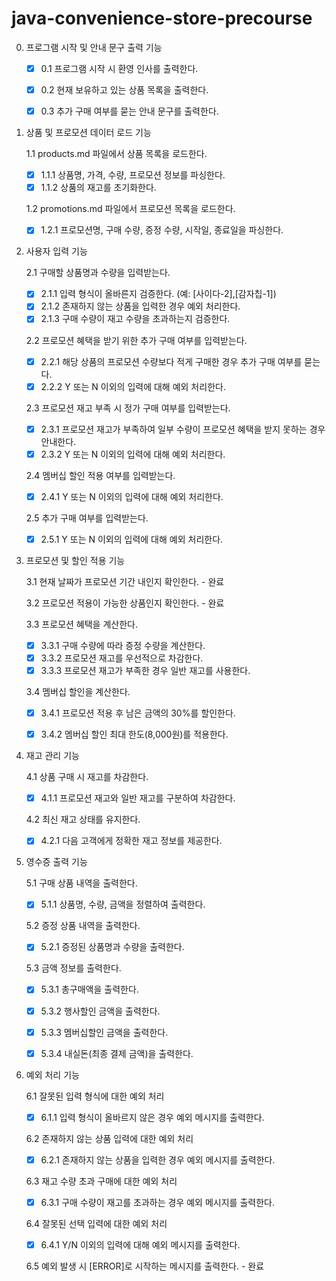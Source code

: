 # java-convenience-store-precourse

0. 프로그램 시작 및 안내 문구 출력 기능
    - [x] 0.1 프로그램 시작 시 환영 인사를 출력한다.
    - [x] 0.2 현재 보유하고 있는 상품 목록을 출력한다.
    - [x] 0.3 추가 구매 여부를 묻는 안내 문구를 출력한다.


1. 상품 및 프로모션 데이터 로드 기능

   1.1 products.md 파일에서 상품 목록을 로드한다.
    - [x]  1.1.1 상품명, 가격, 수량, 프로모션 정보를 파싱한다.
    - [x] 1.1.2 상품의 재고를 초기화한다.

   1.2 promotions.md 파일에서 프로모션 목록을 로드한다.
    - [x] 1.2.1 프로모션명, 구매 수량, 증정 수량, 시작일, 종료일을 파싱한다.


2. 사용자 입력 기능

   2.1 구매할 상품명과 수량을 입력받는다.
    - [x] 2.1.1 입력 형식이 올바른지 검증한다. (예: [사이다-2],[감자칩-1])
    - [x] 2.1.2 존재하지 않는 상품을 입력한 경우 예외 처리한다.
    - [x] 2.1.3 구매 수량이 재고 수량을 초과하는지 검증한다.

   2.2 프로모션 혜택을 받기 위한 추가 구매 여부를 입력받는다.
    - [x] 2.2.1 해당 상품의 프로모션 수량보다 적게 구매한 경우 추가 구매 여부를 묻는다.
    - [x] 2.2.2 Y 또는 N 이외의 입력에 대해 예외 처리한다.

   2.3 프로모션 재고 부족 시 정가 구매 여부를 입력받는다.
    - [x] 2.3.1 프로모션 재고가 부족하여 일부 수량이 프로모션 혜택을 받지 못하는 경우 안내한다.
    - [x] 2.3.2 Y 또는 N 이외의 입력에 대해 예외 처리한다.

   2.4 멤버십 할인 적용 여부를 입력받는다.
    - [x] 2.4.1 Y 또는 N 이외의 입력에 대해 예외 처리한다.

   2.5 추가 구매 여부를 입력받는다.
    - [x] 2.5.1 Y 또는 N 이외의 입력에 대해 예외 처리한다.


3. 프로모션 및 할인 적용 기능

   3.1 현재 날짜가 프로모션 기간 내인지 확인한다. - 완료

   3.2 프로모션 적용이 가능한 상품인지 확인한다. - 완료

   3.3 프로모션 혜택을 계산한다.
    - [x] 3.3.1 구매 수량에 따라 증정 수량을 계산한다.
    - [x] 3.3.2 프로모션 재고를 우선적으로 차감한다.
    - [x] 3.3.3 프로모션 재고가 부족한 경우 일반 재고를 사용한다.

   3.4 멤버십 할인을 계산한다.
    - [x] 3.4.1 프로모션 적용 후 남은 금액의 30%를 할인한다.
    - [x] 3.4.2 멤버십 할인 최대 한도(8,000원)를 적용한다.


4. 재고 관리 기능

   4.1 상품 구매 시 재고를 차감한다.
    - [x] 4.1.1 프로모션 재고와 일반 재고를 구분하여 차감한다.

   4.2 최신 재고 상태를 유지한다.
    - [x] 4.2.1 다음 고객에게 정확한 재고 정보를 제공한다.


5. 영수증 출력 기능

   5.1 구매 상품 내역을 출력한다.
    - [x] 5.1.1 상품명, 수량, 금액을 정렬하여 출력한다.

   5.2 증정 상품 내역을 출력한다.
    - [x] 5.2.1 증정된 상품명과 수량을 출력한다.

   5.3 금액 정보를 출력한다.
    - [x] 5.3.1 총구매액을 출력한다.
    - [x] 5.3.2 행사할인 금액을 출력한다.
    - [x] 5.3.3 멤버십할인 금액을 출력한다.
    - [x] 5.3.4 내실돈(최종 결제 금액)을 출력한다.


6. 예외 처리 기능

   6.1 잘못된 입력 형식에 대한 예외 처리

    - [x] 6.1.1 입력 형식이 올바르지 않은 경우 예외 메시지를 출력한다.

   6.2 존재하지 않는 상품 입력에 대한 예외 처리
    - [x] 6.2.1 존재하지 않는 상품을 입력한 경우 예외 메시지를 출력한다.

   6.3 재고 수량 초과 구매에 대한 예외 처리
    - [x] 6.3.1 구매 수량이 재고를 초과하는 경우 예외 메시지를 출력한다.

   6.4 잘못된 선택 입력에 대한 예외 처리
    - [x] 6.4.1 Y/N 이외의 입력에 대해 예외 메시지를 출력한다.

   6.5 예외 발생 시 [ERROR]로 시작하는 메시지를 출력한다. - 완료